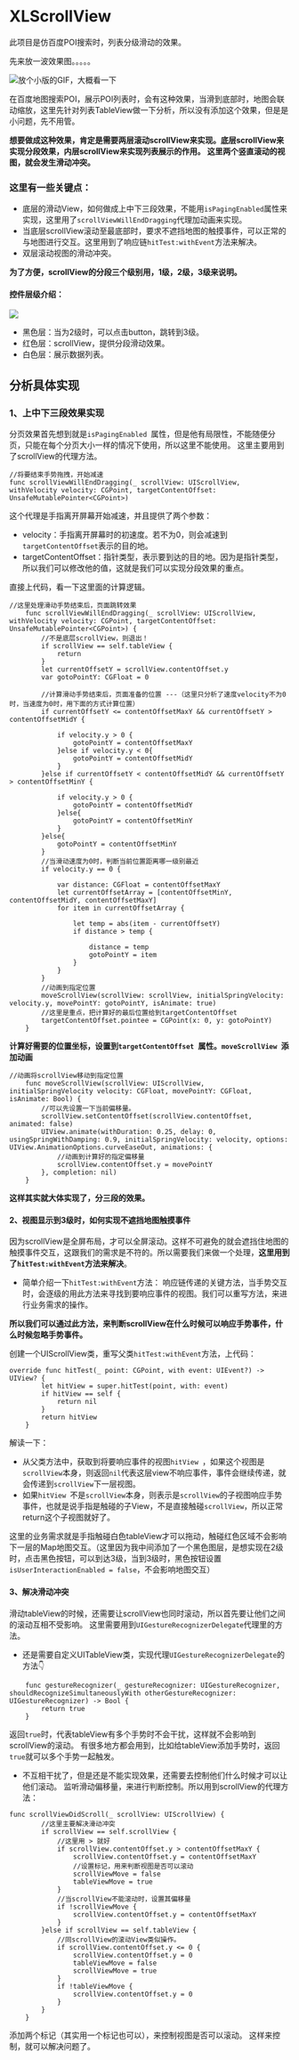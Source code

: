 # XLScrollView

此项目是仿百度POI搜索时，列表分级滑动的效果。

先来放一波效果图。。。。。

![放个小版的GIF，大概看一下](https://upload-images.jianshu.io/upload_images/728436-706eb15c27925670.gif?imageMogr2/auto-orient/strip)

在百度地图搜索POI，展示POI列表时，会有这种效果，当滑到底部时，地图会联动缩放，这里先针对列表TableView做一下分析，所以没有添加这个效果，但是是小问题，先不用管。

**想要做成这种效果，肯定是需要两层滚动scrollView来实现。底层scrollView来实现分段效果，内层scrollView来实现列表展示的作用。**
**这里两个竖直滚动的视图，就会发生滑动冲突。**

### 这里有一些关键点：
* 底层的滑动View，如何做成上中下三段效果，不能用`isPagingEnabled`属性来实现，这里用了`scrollViewWillEndDragging`代理加动画来实现。
* 当底层scrollView滚动至最底部时，要求不遮挡地图的触摸事件，可以正常的与地图进行交互。这里用到了响应链`hitTest:withEvent`方法来解决。
* 双层滚动视图的滑动冲突。

**为了方便，scrollView的分段三个级别用，1级，2级，3级来说明。**

#### 控件层级介绍：
![](https://upload-images.jianshu.io/upload_images/728436-a3eee921eb775b30.png?imageMogr2/auto-orient/strip%7CimageView2/2/w/1240)

* 黑色层：当为2级时，可以点击button，跳转到3级。
* 红色层：scrollView，提供分段滑动效果。
* 白色层：展示数据列表。

分析具体实现
-----------
### 1、上中下三段效果实现
分页效果首先想到就是`isPagingEnabled `属性，但是他有局限性，不能随便分页，只能在每个分页大小一样的情况下使用，所以这里不能使用。
这里主要用到了scrollView的代理方法。
```
//将要结束手势拖拽，开始减速
func scrollViewWillEndDragging(_ scrollView: UIScrollView, withVelocity velocity: CGPoint, targetContentOffset: UnsafeMutablePointer<CGPoint>)
```
这个代理是手指离开屏幕开始减速，并且提供了两个参数：
* velocity：手指离开屏幕时的初速度。若不为0，则会减速到`targetContentOffset`表示的目的地。
* targetContentOffset：指针类型，表示要到达的目的地。因为是指针类型，所以我们可以修改他的值，这就是我们可以实现分段效果的重点。

直接上代码，看一下这里面的计算逻辑。

```
//这里处理滑动手势结束后，页面跳转效果
    func scrollViewWillEndDragging(_ scrollView: UIScrollView, withVelocity velocity: CGPoint, targetContentOffset: UnsafeMutablePointer<CGPoint>) {
        //不是底层scrollView，则退出！
        if scrollView == self.tableView {
            return
        }
        let currentOffsetY = scrollView.contentOffset.y
        var gotoPointY: CGFloat = 0
        
        //计算滑动手势结束后，页面准备的位置 ---（这里只分析了速度velocity不为0时，当速度为0时，用下面的方式计算位置）
        if currentOffsetY <= contentOffsetMaxY && currentOffsetY > contentOffsetMidY {
            
            if velocity.y > 0 {
                gotoPointY = contentOffsetMaxY
            }else if velocity.y < 0{
                gotoPointY = contentOffsetMidY
            }
        }else if currentOffsetY < contentOffsetMidY && currentOffsetY > contentOffsetMinY {
            
            if velocity.y > 0 {
                gotoPointY = contentOffsetMidY
            }else{
                gotoPointY = contentOffsetMinY
            }
        }else{
            gotoPointY = contentOffsetMinY
        }
        //当滑动速度为0时，判断当前位置距离哪一级别最近
        if velocity.y == 0 {
            
            var distance: CGFloat = contentOffsetMaxY
            let currentOffsetArray = [contentOffsetMinY, contentOffsetMidY, contentOffsetMaxY]
            for item in currentOffsetArray {
                
                let temp = abs(item - currentOffsetY)
                if distance > temp {
                    
                    distance = temp
                    gotoPointY = item
                }
            }
        }
        //动画到指定位置
        moveScrollView(scrollView: scrollView, initialSpringVelocity: velocity.y, movePointY: gotoPointY, isAnimate: true)
        //这里是重点，把计算好的最后位置给到targetContentOffset
        targetContentOffset.pointee = CGPoint(x: 0, y: gotoPointY)
    }
```
**计算好需要的位置坐标，设置到`targetContentOffset `属性。`moveScrollView `添加动画**

```
//动画将scrollView移动到指定位置
    func moveScrollView(scrollView: UIScrollView, initialSpringVelocity velocity: CGFloat, movePointY: CGFloat, isAnimate: Bool) {
        //可以先设置一下当前偏移量。
        scrollView.setContentOffset(scrollView.contentOffset, animated: false)
        UIView.animate(withDuration: 0.25, delay: 0, usingSpringWithDamping: 0.9, initialSpringVelocity: velocity, options: UIView.AnimationOptions.curveEaseOut, animations: {
            //动画到计算好的指定偏移量
            scrollView.contentOffset.y = movePointY
        }, completion: nil)
    }
```
**这样其实就大体实现了，分三段的效果。**

#### 2、视图显示到3级时，如何实现不遮挡地图触摸事件

因为scrollView是全屏布局，才可以全屏滚动。这样不可避免的就会遮挡住地图的触摸事件交互，这跟我们的需求是不符的。所以需要我们来做一个处理，**这里用到了`hitTest:withEvent`方法来解决**。

* 简单介绍一下`hitTest:withEvent`方法：
响应链传递的关键方法，当手势交互时，会逐级的用此方法来寻找到要响应事件的视图。我们可以重写方法，来进行业务需求的操作。

**所以我们可以通过此方法，来判断scrollView在什么时候可以响应手势事件，什么时候忽略手势事件。**

创建一个UIScrollView类，重写父类`hitTest:withEvent`方法，上代码：

```
override func hitTest(_ point: CGPoint, with event: UIEvent?) -> UIView? {
        let hitView = super.hitTest(point, with: event)
        if hitView == self {
            return nil
        }
        return hitView
    }
```

解读一下：

* 从父类方法中，获取到将要响应事件的视图`hitView `，如果这个视图是`scrollView`本身，则返回`nil`代表这层view不响应事件，事件会继续传递，就会传递到`scrollView`下一层视图。
* 如果`hitView `不是`scrollView`本身，则表示是`scrollView`的子视图响应手势事件，也就是说手指是触碰的子View，不是直接触碰`scrollView`，所以正常return这个子视图就好了。

这里的业务需求就是手指触碰白色tableView才可以拖动，触碰红色区域不会影响下一层的Map地图交互。（这里因为我中间添加了一个黑色图层，是想实现在2级时，点击黑色按钮，可以到达3级，当到3级时，黑色按钮设置`isUserInteractionEnabled = false`，不会影响地图交互）

#### 3、解决滑动冲突
滑动tableView的时候，还需要让scrollView也同时滚动，所以首先要让他们之间的滚动互相不受影响。
这里需要用到`UIGestureRecognizerDelegate`代理里的方法。

* 还是需要自定义UITableView类，实现代理`UIGestureRecognizerDelegate`的方法👇

```
    func gestureRecognizer(_ gestureRecognizer: UIGestureRecognizer, shouldRecognizeSimultaneouslyWith otherGestureRecognizer: UIGestureRecognizer) -> Bool {
        return true
    }
```
返回`true`时，代表tableView有多个手势时不会干扰，这样就不会影响到scrollView的滚动。
有很多地方都会用到，比如给tableView添加手势时，返回`true`就可以多个手势一起触发。

* 不互相干扰了，但是还是不能实现效果，还需要去控制他们什么时候才可以让他们滚动。
监听滑动偏移量，来进行判断控制。所以用到scrollView的代理方法：

```
func scrollViewDidScroll(_ scrollView: UIScrollView) {
        //这里主要解决滑动冲突
        if scrollView == self.scrollView {
            //这里用 > 就好
            if scrollView.contentOffset.y > contentOffsetMaxY {
                scrollView.contentOffset.y = contentOffsetMaxY
                //设置标记，用来判断视图是否可以滚动
                scrollViewMove = false
                tableViewMove = true
            }
            //当scrollView不能滚动时，设置其偏移量
            if !scrollViewMove {
                scrollView.contentOffset.y = contentOffsetMaxY
            }
        }else if scrollView == self.tableView {
            //同scrollView的滚动View类似操作。
            if scrollView.contentOffset.y <= 0 {
                scrollView.contentOffset.y = 0
                tableViewMove = false
                scrollViewMove = true
            }
            if !tableViewMove {
                scrollView.contentOffset.y = 0
            }
        }
    }
```
添加两个标记（其实用一个标记也可以），来控制视图是否可以滚动。
这样来控制，就可以解决问题了。
